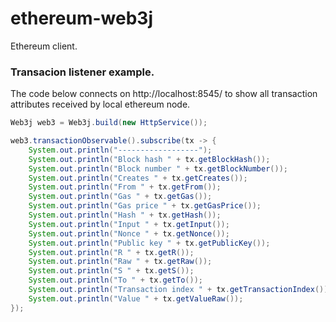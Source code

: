 # ethereum-web3j
Ethereum client.


### Transacion listener example.

The code below connects on http://localhost:8545/ to show all transaction attributes received by local ethereum node.

```java
Web3j web3 = Web3j.build(new HttpService());

web3.transactionObservable().subscribe(tx -> {
    System.out.println("------------------");
    System.out.println("Block hash " + tx.getBlockHash());
    System.out.println("Block number " + tx.getBlockNumber());
    System.out.println("Creates " + tx.getCreates());
    System.out.println("From " + tx.getFrom());
    System.out.println("Gas " + tx.getGas());
    System.out.println("Gas price " + tx.getGasPrice());
    System.out.println("Hash " + tx.getHash());
    System.out.println("Input " + tx.getInput());
    System.out.println("Nonce " + tx.getNonce());
    System.out.println("Public key " + tx.getPublicKey());
    System.out.println("R " + tx.getR());
    System.out.println("Raw " + tx.getRaw());
    System.out.println("S " + tx.getS());
    System.out.println("To " + tx.getTo());
    System.out.println("Transaction index " + tx.getTransactionIndex());
    System.out.println("Value " + tx.getValueRaw());
});
```

